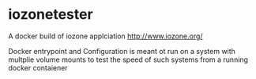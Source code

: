 # iozonetester
A docker build of iozone applciation http://www.iozone.org/

Docker entrypoint and Configuration is meant ot run on a system with multplie volume mounts to test the speed of such systems from a running docker contaiener



